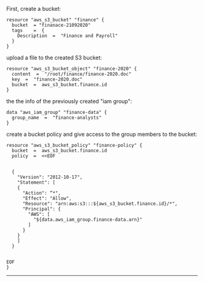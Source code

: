 



First, create a bucket:


```hcl
resource "aws_s3_bucket" "finance" {
  bucket  = "finanace-21092020"
  tags    =  {
    Description  =  "Finance and Payroll"
  }
}
```



upload a file to the created S3 bucket:


```hcl
resource "aws_s3_bucket_object" "finance-2020" {
  content  =  "/root/finance/finance-2020.doc"
  key  =  "finance-2020.doc"
  bucket  =  aws_s3_bucket.finance.id
}
```



the the info of the previously created "iam group":


```hcl
data "aws_iam_group" "finance-data" {
  group_name  =  "finance-analysts"
}
```





create a bucket policy and give access to the group members to the bucket:



```hcl
resource "aws_s3_bucket_policy" "finance-policy" {
  bucket  =  aws_s3_bucket.finance.id
  policy  =  <<EOF


  {
    "Version": "2012-10-17",
    "Statement": [
    {
      "Action": “*",
      "Effect": "Allow",
      "Resource": "arn:aws:s3:::${aws_s3_bucket.finance.id}/*",
      "Principal": {
        "AWS": [
          "${data.aws_iam_group.finance-data.arn}"
        ]
      }
    }
    ]
  }


EOF
}
```



__________________________________________________________________________________________
